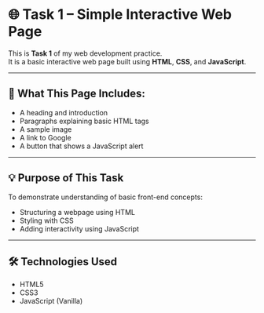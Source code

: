 
# 🌐 Task 1 – Simple Interactive Web Page

This is **Task 1** of my web development practice.  
It is a basic interactive web page built using **HTML**, **CSS**, and **JavaScript**.

---
## 📌 What This Page Includes:
- A heading and introduction
- Paragraphs explaining basic HTML tags
- A sample image
- A link to Google
- A button that shows a JavaScript alert

---

## 💡 Purpose of This Task
To demonstrate understanding of basic front-end concepts:
- Structuring a webpage using HTML
- Styling with CSS
- Adding interactivity using JavaScript

---

## 🛠️ Technologies Used
- HTML5
- CSS3
- JavaScript (Vanilla)
